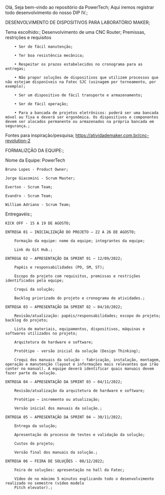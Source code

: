 Olá, Seja bem-vindo ao repositório da PowerTech;
Aqui iremos registrar todo desenvolvimento do nosso DIP IV.;

DESENVOLVIMENTO DE DISPOSITIVOS PARA LABORATÓRIO MAKER;

Tema escolhido:;
Desenvolvimento de uma CNC Router;
    Premissas, restrições e requisitos

        • Ser de fácil manutenção;

        • Ter boa resistência mecânica;
        
        • Respeitar os prazos estabelecidos no cronograma para as entregas;
        
        • Não propor soluções de dispositivos que utilizem processos que não estejam disponíveis na Fatec SJC (usinagem por torneamento, por exemplo);
        
        • Ser um dispositivo de fácil transporte e armazenamento;
        
        • Ser de fácil operação;
        
        • Para a bancada de projetos eletrônicos: poderá ser uma bancada móvel ou fixa e deverá ser ergonômica. Os dispositivos e componentes devem ser alocados permanente ou armazenados na própria bancada em segurança.;

Fontes para inspiração/pesquisa;
        https://atividademaker.com.br/cnc-revolution-2

FORMALIZÇÃO DA EQUIPE:;

Nome da Equipe: PowerTech

    Bruno Lopes - Product Owner;

    Jorge Giacomini - Scrum Master;

    Everton - Scrum Team;

    Evandro - Scrum Team;

    William Adriano - Scrum Team;

Entregavéis:;

    KICK OFF - 15 A 19 DE AGOSTO;

    ENTREGA 01 – INICIALIZAÇÃO DO PROJETO – 22 A 26 DE AGOSTO;

        Formação da equipe: nome da equipe; integrantes da equipe;

        Link do Git Hub.;

    ENTREGA 02 – APRESENTAÇÃO DA SPRINT 01 – 12/09/2022;

        Papéis e responsabilidades (PO, SM, ST);

        Escopo do projeto com requisitos, premissas e restrições identificados pela equipe;

        Croqui da solução;

        Backlog priorizado do projeto e cronograma de atividades.;

    ENTREGA 03 – APRESENTAÇÃO DA SPRINT 02 – 04/10/2022;

        Revisão/atualização: papéis/responsabilidades; escopo do projeto; backlog do projeto;

        Lista de materiais, equipamentos, dispositivos, máquinas e softwares utilizados no projeto;

        Arquitetura de hardware e software;

        Protótipo - versão inicial da solução (Design Thinking);

        Croqui dos manuais da solução - fabricação, instalação, montagem, operação e manutenção (layout e informações mais relevantes que irão conter no manual). A equipe deverá identificar quais manuais devem fazer parte da solução.

    ENTREGA 04 – APRESENTAÇÃO DA SPRINT 03 – 04/11/2022;

        Revisão/atualização da arquitetura de hardware e software;

        Protótipo – incremento ou atualização;

        Versão inicial dos manuais da solução.;

    ENTREGA 05 – APRESENTAÇÃO DA SPRINT 04 – 30/11/2022;

        Entrega da solução;

        Apresentação do processo de testes e validação da solução;

        Custos do projeto;

        Versão final dos manuais da solução.;

    ENTREGA 06 – FEIRA DE SOLUÇÕES - 08/12/2022;

        Feira de soluções: apresentação no hall da Fatec;

        Vídeo de no máximo 5 minutos explicando todo o desenvolvimento realizado no semestre (vídeo modelo 
        Pitch elevator).;